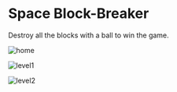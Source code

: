 # Space Block-Breaker

Destroy all the blocks with a ball to win the game.

![home](https://user-images.githubusercontent.com/43724427/73590868-c332d000-450d-11ea-8317-66a63ad5a5ab.PNG)




![level1](https://user-images.githubusercontent.com/43724427/73590913-43593580-450e-11ea-84ba-cb0a0aed41aa.PNG)



![level2](https://user-images.githubusercontent.com/43724427/73590934-83201d00-450e-11ea-8051-b5655a47c534.PNG)
